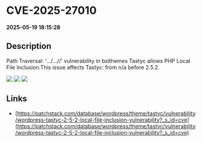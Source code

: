 # CVE-2025-27010

**2025-05-19 18:15:28**

## Description
Path Traversal: '.../...//' vulnerability in bslthemes Tastyc allows PHP Local File Inclusion.This issue affects Tastyc: from n/a before 2.5.2.

![](https://img.shields.io/static/v1?label=Score&message=8.1&color=red)
![](https://img.shields.io/static/v1?label=Severity&message=HIGH&color=red)
![](https://img.shields.io/static/v1?label=CWE&message=Traversal&color=green)

## Links
- [https://patchstack.com/database/wordpress/theme/tastyc/vulnerability/wordpress-tastyc-2-5-2-local-file-inclusion-vulnerability?_s_id=cve](https://patchstack.com/database/wordpress/theme/tastyc/vulnerability/wordpress-tastyc-2-5-2-local-file-inclusion-vulnerability?_s_id=cve)
